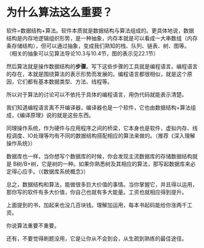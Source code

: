 # 为什么算法这么重要？

软件=数据结构+算法。软件本质就是数据结构与算法组成的。更具体地说，数据结构是内存地逻辑组织形势，是一种抽象，内存本就是可以看成一大串数组（内存条存储结构），但可以通过抽象，变成我们熟知的栈、队列、链表、树、图等。
（相关的抽象可以见算法导论10.3与10.4节，图的表示见22.1节）

然后算法就是操作数据结构的**步骤**。写下这些步骤的工具就是编程语言。编程语言的存在，本就是围绕算法的表示形势而发展的。编程语言都很相似，就是这个原因，它们都有基本数据类型、方法、线程等。

所以对于算法的讨论可以不依托于具体的编程语言，用伪代码就能表示清楚。

我们知道编程语言离不开编译器，编译器也是一个软件，它也由数据结构+算法组成，《编译原理》说的就是这些东西。

同理操作系统，作为硬件与应用程序之间的桥梁，它本身也是软件，虚拟内存、线程调度、IO处理等均有不同的数据结构搭配相应的算法来做的。（推荐《深入理解操作系统》）

数据库也一样，当你想写个数据库的时候，你会发现主流数据库的存储数据结构就是 B树/B+树，它是树的一种。如果你熟悉树及其相应的算法，那写起数据库来必定得心应手。（《数据库系统概念》）

总之，数据结构和算法，能做很多巨大价值的事情。当你掌握它，并且得以运用，那你写的软件有多大价值，你自己也就有多大能量。工资也就相应得到提升。

上面提到的书，加起来也没几百块钱。理解加运用，每本书起码能给你涨两千工资。

你说算法重要不重要。

还有，不要觉得刷题没用，它是让你从不会到会，从生疏到熟练的最佳途径。